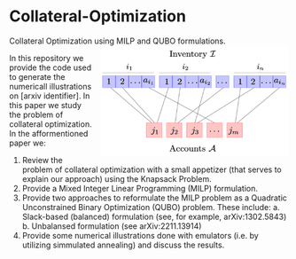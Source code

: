 # Collateral-Optimization
Collateral Optimization using MILP and QUBO formulations. 
<img src="bipartite.png" alt="" width="340" height="200" align="right" style="margin-left: 10px; margin-bottom: 10px;">

In this repository we provide the code used to generate the numericall illustrations on [arxiv identifier]. In this paper we study the problem of collateral optimization. In the afformentioned paper we:
1. Review the problem of collateral optimization with a small appetizer (that serves to explain our approach) using the Knapsack Problem.
2. Provide a Mixed Integer Linear Programming (MILP) formulation. 
3. Provide two approaches to reformulate the MILP problem as a Quadratic Unconstrained Binary Optimization (QUBO) problem. These include: 
  a. Slack-based (balanced) formulation (see, for example, arXiv:1302.5843)
  b. Unbalansed formulation (see arXiv:2211.13914)
4. Provide some numerical illustrations done with emulators (i.e. by utilizing simmulated annealing) and discuss the results.
